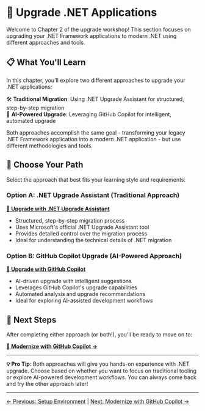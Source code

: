 # 🔄 Upgrade .NET Applications

Welcome to Chapter 2 of the upgrade workshop! This section focuses on upgrading your .NET Framework applications to modern .NET using different approaches and tools.

## 📋 What You'll Learn

In this chapter, you'll explore two different approaches to upgrade your .NET applications:

🛠️ **Traditional Migration**: Using .NET Upgrade Assistant for structured, step-by-step migration  
🤖 **AI-Powered Upgrade**: Leveraging GitHub Copilot for intelligent, automated upgrade  

Both approaches accomplish the same goal - transforming your legacy .NET Framework application into a modern .NET application - but use different methodologies and tools.

## 🚀 Choose Your Path

Select the approach that best fits your learning style and requirements:

### Option A: .NET Upgrade Assistant (Traditional Approach)
**[🔄 Upgrade with .NET Upgrade Assistant](./2-upgrade-with-dotnet-upgrade-assistant/README.md)**

- Structured, step-by-step migration process
- Uses Microsoft's official .NET Upgrade Assistant tool
- Provides detailed control over the migration process
- Ideal for understanding the technical details of .NET migration

### Option B: GitHub Copilot Upgrade (AI-Powered Approach)
**[🤖 Upgrade with GitHub Copilot](./2b-upgrade-with-ghcp-modernization-app/README.md)**

- AI-driven upgrade with intelligent suggestions
- Leverages GitHub Copilot's upgrade capabilities
- Automated analysis and upgrade recommendations
- Ideal for exploring AI-assisted development workflows

## 🎯 Next Steps

After completing either approach (or both!), you'll be ready to move on to:

**[🤖 Modernize with GitHub Copilot →](../3-modernize-with-github-copilot/README.md)**

---

**💡 Pro Tip**: Both approaches will give you hands-on experience with .NET upgrade. Choose based on whether you want to focus on traditional tooling or explore AI-powered development workflows. You can always come back and try the other approach later!

---
[← Previous: Setup Environment](../1-setup-your-environment/README.md) | [Next: Modernize with GitHub Copilot →](../3-modernize-with-github-copilot/README.md)
